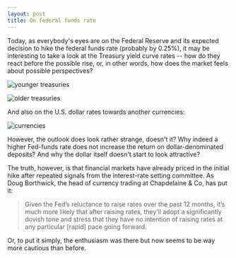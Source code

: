 ```yaml
---
layout: post
title: On federal funds rate
---
```


Today, as everybody's eyes are on the Federal Reserve and its expected decision to hike the federal funds rate (probably by 0.25%), it may be interesting to take a look at the Treasury yield curve rates -- how do they react before the possible rise, or, in other words, how does the market feels about possible perspectives?

![younger treasuries](http://i.imgur.com/NlgsAQ7.png)

![older treasuries](http://i.imgur.com/dw63x9F.png)

And also on the U.S. dollar rates towards another currencies:

![currencies](http://i.imgur.com/czqEuVo.png)

However, the outlook does look rather strange, doesn't it? Why indeed a higher Fed-funds rate does not increase the return on dollar-denominated deposits? And why the dollar itself doesn't start to look attractive?

The truth, however, is that financial markets have already priced in the initial hike after repeated signals from the interest-rate setting committee. As Doug Borthwick, the head of currency trading at Chapdelaine & Co, has put it: 

> Given the Fed’s reluctance to raise rates over the past 12 months, it’s much more likely that after raising rates, they’ll adopt a significantly dovish tone and stress that they have no intention of raising rates at any particular [rapid] pace going forward.

Or, to put it simply, the enthusiasm was there but now seems to be way more cautious than before.



&nbsp;

